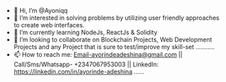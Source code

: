 - 👋 Hi, I’m @Ayoniqq
- 👀 I’m interested in solving problems by utilizing user friendly approaches to create web interfaces.
- 🌱 I’m currently learning NodeJs, ReactJs & Solidity
- 💞️ I’m looking to collaborate on Blockchain Projects, Web Development Projects and any Project that is sure to test/improve my skill-set ........... 
- 📫 How to reach me: Email-ayorindeadeshina@gmail.com || Call/Sms/Whatsapp- +2347067953003 || LinkedIn: https://linkedin.com/in/ayorinde-adeshina ......

<!---
Ayoniqq/Ayoniqq is a ✨ special ✨ repository because its `README.md` (this file) appears on your GitHub profile.
You can click the Preview link to take a look at your changes.
--->
